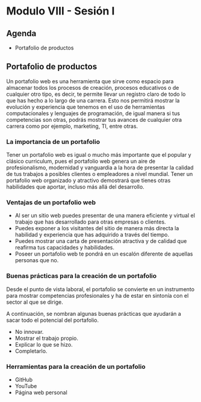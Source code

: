 # Modulo VIII - Sesión I

## Agenda

- Portafolio de productos

## Portafolio de productos

Un portafolio web es una herramienta que sirve como espacio para almacenar todos los procesos de creación, procesos educativos o de cualquier otro tipo, es decir, te permite llevar un registro claro de todo lo que has hecho a lo largo de una carrera. Esto nos permitirá mostrar la evolución y experiencia que tenemos en el uso de herramientas computacionales y lenguajes de programación, de igual manera si tus competencias son otras, podrás mostrar tus avances de cualquier otra carrera como por ejemplo, marketing, TI, entre otras.

### La importancia de un portafolio

Tener un portafolio web es igual o mucho más importante que el popular y clásico curriculum, pues el portafolio web genera un aire de profesionalismo, modernidad y vanguardia a la hora de presentar la calidad de tus trabajos a posibles clientes o empleadores a nivel mundial. Tener un portafolio web organizado y atractivo demostrará que tienes otras habilidades que aportar, incluso más allá del desarrollo.

### Ventajas de un portafolio web

- Al ser un sitio web puedes presentar de una manera eficiente y virtual el trabajo que has desarrollado para otras empresas o clientes.
- Puedes exponer a los visitantes del sitio de manera más directa la habilidad y experiencia que has adquirido a través del tiempo.
- Puedes mostrar una carta de presentación atractiva y de calidad que reafirma tus capacidades y habilidades.
- Poseer un portafolio web te pondrá en un escalón diferente de aquellas personas que no.

### Buenas prácticas para la creación de un portafolio

Desde el punto de vista laboral, el portafolio se convierte en un instrumento para mostrar competencias profesionales y ha de estar en sintonía con el sector al que se dirige.

A continuación, se nombran algunas buenas prácticas que ayudarán a sacar todo el potencial del portafolio.

- No innovar.
- Mostrar el trabajo propio.
- Explicar lo que se hizo.
- Completarlo.

### Herramientas para la creación de un portafolio

- GitHub
- YouTube
- Página web personal
